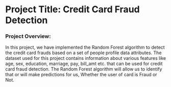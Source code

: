 <h1>Project Title: Credit Card Fraud Detection</h1>
<h3>Project Overview:</h3>
In this project, we have implemented the Random Forest algorithm to detect the credit card frauds based on a set of people profile data attributes. The dataset used for this project contains information about various features like age, sex, education, marriage, pay, bill_amt etc. that can be used for credit card fraud detection. The Random Forest algorithm will allow us to identify that or will make predictions for us, Whether the user of card is Fraud or Not.

